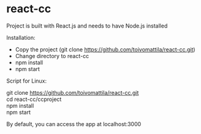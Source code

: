 # react-cc

Project is built with React.js and needs to have Node.js installed  

Installation:
  * Copy the project (git clone https://github.com/toivomattila/react-cc.git)
  * Change directory to react-cc
  * npm install
  * npm start

Script for Linux:

git clone https://github.com/toivomattila/react-cc.git  
cd react-cc/ccproject  
npm install  
npm start  

By default, you can access the app at localhost:3000
